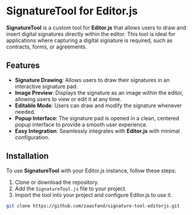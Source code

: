 # SignatureTool for Editor.js

**SignatureTool** is a custom tool for **Editor.js** that allows users to draw and insert digital signatures directly within the editor. This tool is ideal for applications where capturing a digital signature is required, such as contracts, forms, or agreements.

## Features
- **Signature Drawing**: Allows users to draw their signatures in an interactive signature pad.
- **Image Preview**: Displays the signature as an image within the editor, allowing users to view or edit it at any time.
- **Editable Mode**: Users can draw and modify the signature whenever needed.
- **Popup Interface**: The signature pad is opened in a clean, centered popup interface to provide a smooth user experience.
- **Easy Integration**: Seamlessly integrates with **Editor.js** with minimal configuration.

## Installation

To use **SignatureTool** with your Editor.js instance, follow these steps:

1. Clone or download the repository.
2. Add the `SignatureTool.js` file to your project.
3. Import the tool into your project and configure Editor.js to use it.

```bash
git clone https://github.com/zaasfand/signature-tool-editorjs.git
